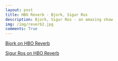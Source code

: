 ```yaml
---
layout: post
title: HBO Reverb - Bjork, Sigur Ros
description: Bjork, Sigur Ros - an amazing show
img: /img/reverb2.jpg
comments: True
---
```

[Bjork on HBO Reverb](https://www.youtube.com/watch?v=Tv6rzhZ83rk&list=PLF276E01A4014FD08)

[Sigur Ros on HBO Reverb](https://www.youtube.com/watch?v=rWR-jJ3v1pk)